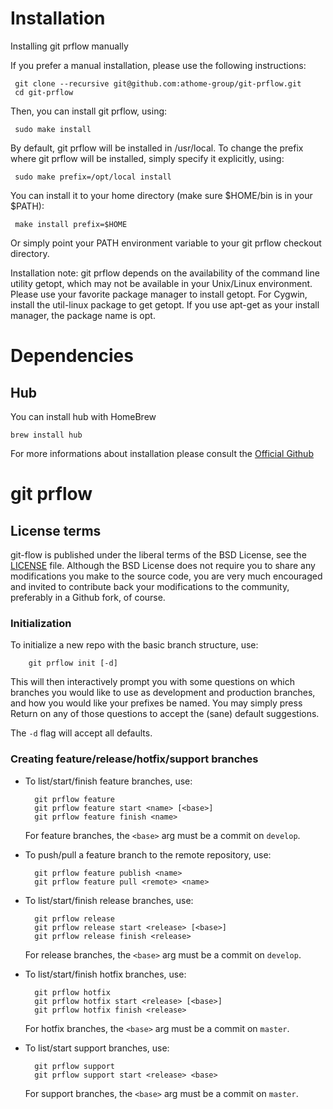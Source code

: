Installation
============

Installing git prflow manually

If you prefer a manual installation, please use the following instructions:

     git clone --recursive git@github.com:athome-group/git-prflow.git
	 cd git-prflow

Then, you can install git prflow, using:

     sudo make install
By default, git prflow will be installed in /usr/local. To change the prefix where git prflow will be installed, simply specify it explicitly, using:

     sudo make prefix=/opt/local install
You can install it to your home directory (make sure $HOME/bin is in your $PATH):

     make install prefix=$HOME
Or simply point your PATH environment variable to your git prflow checkout directory.

Installation note:
    git prflow depends on the availability of the command line utility getopt, which may not be available in your Unix/Linux environment. Please use your favorite package manager to install getopt. For Cygwin, install the util-linux package to get getopt. If you use apt-get as your install manager, the package name is opt.

Dependencies
============

## Hub

You can install hub with HomeBrew

	brew install hub

For more informations about installation please consult the [Official Github](https://github.com/github/hub)

git prflow
===========

License terms
-------------
git-flow is published under the liberal terms of the BSD License, see the
[LICENSE](LICENSE) file. Although the BSD License does not require you to share
any modifications you make to the source code, you are very much encouraged and
invited to contribute back your modifications to the community, preferably
in a Github fork, of course.


### Initialization

To initialize a new repo with the basic branch structure, use:
  
		git prflow init [-d]
  
This will then interactively prompt you with some questions on which branches
you would like to use as development and production branches, and how you
would like your prefixes be named. You may simply press Return on any of
those questions to accept the (sane) default suggestions.

The ``-d`` flag will accept all defaults.


### Creating feature/release/hotfix/support branches

* To list/start/finish feature branches, use:
  
  		git prflow feature
  		git prflow feature start <name> [<base>]
  		git prflow feature finish <name>
  
  For feature branches, the `<base>` arg must be a commit on `develop`.

* To push/pull a feature branch to the remote repository, use:

  		git prflow feature publish <name>
    	git prflow feature pull <remote> <name>

* To list/start/finish release branches, use:
  
  		git prflow release
  		git prflow release start <release> [<base>]
  		git prflow release finish <release>
  
  For release branches, the `<base>` arg must be a commit on `develop`.
  
* To list/start/finish hotfix branches, use:
  
  		git prflow hotfix
  		git prflow hotfix start <release> [<base>]
  		git prflow hotfix finish <release>
  
  For hotfix branches, the `<base>` arg must be a commit on `master`.

* To list/start support branches, use:
  
  		git prflow support
  		git prflow support start <release> <base>
  
  For support branches, the `<base>` arg must be a commit on `master`.
